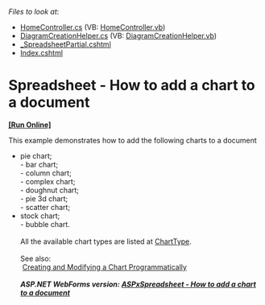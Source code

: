 <!-- default file list -->
*Files to look at*:

* [HomeController.cs](./CS/T449201/Controllers/HomeController.cs) (VB: [HomeController.vb](./VB/T449201/Controllers/HomeController.vb))
* [DiagramCreationHelper.cs](./CS/T449201/DiagramCreationHelper.cs) (VB: [DiagramCreationHelper.vb](./VB/T449201/DiagramCreationHelper.vb))
* [_SpreadsheetPartial.cshtml](./CS/T449201/Views/Home/_SpreadsheetPartial.cshtml)
* [Index.cshtml](./CS/T449201/Views/Home/Index.cshtml)
<!-- default file list end -->
# Spreadsheet - How to add a chart to a document
<!-- run online -->
**[[Run Online]](https://codecentral.devexpress.com/t467065)**
<!-- run online end -->


This example demonstrates how to add the following charts to a document

* pie chart;<br>- bar chart;<br>- column chart;<br>- complex chart;<br>- doughnut chart;<br>- pie 3d chart;<br>- scatter chart;
* stock chart;<br>- bubble chart.<br><br>All the available chart types are listed at <a href="https://documentation.devexpress.com/#CoreLibraries/DevExpressSpreadsheetChartsChartTypeEnumtopic">ChartType</a>. <br><br>See also:<br> <a href="https://documentation.devexpress.com/#WindowsForms/CustomDocument17429">Creating and Modifying a Chart Programmatically</a><br><br><em><strong>ASP.NET WebForms version: <a href="https://www.devexpress.com/Support/Center/p/T447233">ASPxSpreadsheet - How to add a chart to a document</a></strong></em>

<br/>


